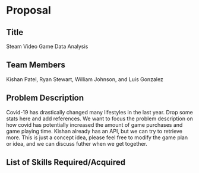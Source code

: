 # Proposal

## Title
Steam Video Game Data Analysis

## Team Members
Kishan Patel, Ryan Stewart, William Johnson, and Luis Gonzalez 

## Problem Description
Covid-19 has drastically changed many lifestyles in the last year. Drop some stats here and add references. We want to focus the problem description on how covid has potentially increased the amount of game purchases and game playing time. Kishan already has an API, but we can try to retrieve more. This is just a concept idea, please feel free to modify the game plan or idea, and we can discuss futher when we get together. 

## List of Skills Required/Acquired



